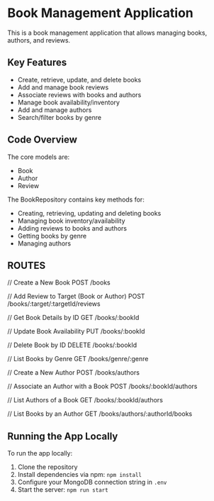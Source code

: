 # Book Management Application

This is a book management application that allows managing books, authors, and reviews. 

## Key Features

- Create, retrieve, update, and delete books
- Add and manage book reviews 
- Associate reviews with books and authors
- Manage book availability/inventory
- Add and manage authors
- Search/filter books by genre

## Code Overview

The core models are:

- Book 
- Author
- Review

The BookRepository contains key methods for:

- Creating, retrieving, updating and deleting books
- Managing book inventory/availability 
- Adding reviews to books and authors
- Getting books by genre
- Managing authors

## ROUTES ##
// Create a New Book 
POST /books

// Add Review to Target (Book or Author)
POST /books/:target/:targetId/reviews 

// Get Book Details by ID
GET /books/:bookId

// Update Book Availability 
PUT /books/:bookId

// Delete Book by ID
DELETE /books/:bookId

// List Books by Genre
GET /books/genre/:genre

// Create a New Author
POST /books/authors

// Associate an Author with a Book
POST /books/:bookId/authors

// List Authors of a Book
GET /books/:bookId/authors

// List Books by an Author
GET /books/authors/:authorId/books

## Running the App Locally

To run the app locally:

1. Clone the repository 
2. Install dependencies via npm: `npm install`
3. Configure your MongoDB connection string in `.env` 
4. Start the server: `npm run start`




